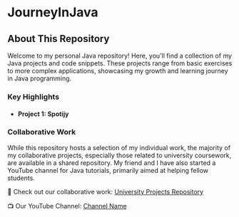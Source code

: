 # JourneyInJava

## About This Repository

Welcome to my personal Java repository! Here, you'll find a collection of my Java projects and code snippets. These projects range from basic exercises to more complex applications, showcasing my growth and learning journey in Java programming.

### Key Highlights
- #### Project 1: Spotijy

### Collaborative Work
While this repository hosts a selection of my individual work, the majority of my collaborative projects, especially those related to university coursework, are available in a shared repository. My friend and I have also started a YouTube channel for Java tutorials, primarily aimed at helping fellow students.

🔗 Check out our collaborative work: [University Projects Repository](https://github.com/rezi-gelenidze/university-projects)

📺 Our YouTube Channel: [Channel Name](https://www.youtube.com/@twiton)

